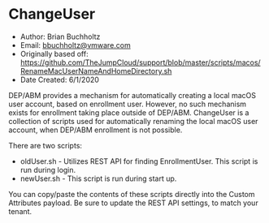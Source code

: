 # ChangeUser

* Author: Brian Buchholtz
* Email: bbuchholtz@vmware.com
* Originally based off: https://github.com/TheJumpCloud/support/blob/master/scripts/macos/RenameMacUserNameAndHomeDirectory.sh
* Date Created: 6/1/2020

DEP/ABM provides a mechanism for automatically creating a local macOS user account, based on enrollment user. However, no such mechanism exists for enrollment taking place outside of DEP/ABM. ChangeUser is a collection of scripts used for automatically renaming the local macOS user account, when DEP/ABM enrollment is not possible.

There are two scripts:

* oldUser.sh - Utilizes REST API for finding EnrollmentUser. This script is run during login.
* newUser.sh - This script is run during start up.

You can copy/paste the contents of these scripts directly into the Custom Attributes payload. Be sure to update the REST API settings, to match your tenant.
